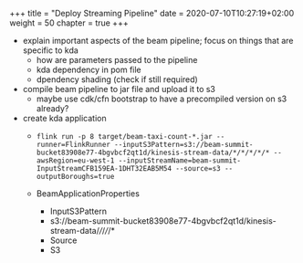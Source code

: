 +++
title = "Deploy Streaming Pipeline"
date = 2020-07-10T10:27:19+02:00
weight = 50
chapter = true
+++

- explain important aspects of the beam pipeline; focus on things that are specific to kda
  - how are parameters passed to the pipeline
  - kda dependency in pom file
  - dpendency shading (check if still required)
- compile beam pipeline to jar file and upload it to s3
  - maybe use cdk/cfn bootstrap to have a precompiled version on s3 already?
- create kda application
  - `flink run -p 8 target/beam-taxi-count-*.jar --runner=FlinkRunner --inputS3Pattern=s3://beam-summit-bucket83908e77-4bgvbcf2qt1d/kinesis-stream-data/*/*/*/*/* --awsRegion=eu-west-1 --inputStreamName=beam-summit-InputStreamCFB159EA-1DHT32EAB5M54 --source=s3 --outputBoroughs=true`

  - BeamApplicationProperties
    - InputS3Pattern
    - s3://beam-summit-bucket83908e77-4bgvbcf2qt1d/kinesis-stream-data/*/*/*/*/*
    - Source
    - S3
